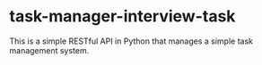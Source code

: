 # task-manager-interview-task
This is a simple RESTful API in Python that manages a simple task management system.
